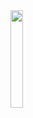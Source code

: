 <img align='left' src='https://images.gamebanana.com/img/ico/sprays/630219838ca8a.gif' width='20%'>
